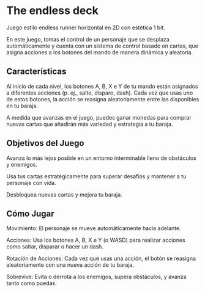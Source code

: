# The endless deck

Juego estilo endless runner horizontal en 2D con  estética 1 bit.

En este juego, tomas el control de un personaje que se desplaza automáticamente y cuenta con un sistema de control basado en cartas, que asigna acciones a los botones del mando de manera dinámica y aleatoria.


## Características

Al inicio de cada nivel, los botones A, B, X e Y de tu mando están asignados a diferentes acciones (p. ej., salto, disparo, dash). Cada vez que usas uno de estos botones, la acción se reasigna aleatoriamente entre las disponibles en tu baraja.

A medida que avanzas en el juego, puedes ganar monedas para comprar nuevas cartas que añadirán más variedad y estrategia a tu baraja.


## Objetivos del Juego

Avanza lo más lejos posible en un entorno interminable lleno de obstáculos y enemigos.

Usa tus cartas estratégicamente para superar desafíos y mantener a tu personaje con vida.

Desbloquea nuevas cartas y mejora tu baraja.


## Cómo Jugar

Movimiento: El personaje se mueve automáticamente hacia adelante.

Acciones: Usa los botones A, B, X e Y (o WASD) para realizar acciones como saltar, disparar o hacer un dash.

Rotación de Acciones: Cada vez que usas una acción, el botón se reasigna aleatoriamente con una nueva acción de tu baraja.

Sobrevive: Evita o derrota a los enemigos, supera obstáculos, y avanza tanto como puedas.
